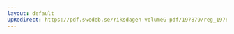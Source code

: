 ```yaml
---
layout: default
UpRedirect: https://pdf.swedeb.se/riksdagen-volumeG-pdf/197879/reg_197879__reg_03/reg_197879__reg_03_0007.pdf
---
```

